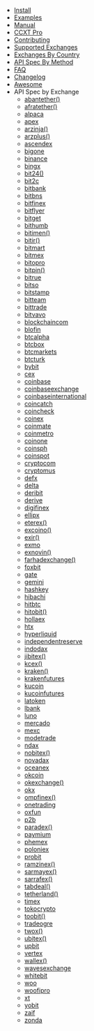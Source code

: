 
- [Install](Install.md)
- [Examples](Examples.md)
- [Manual](Manual.md)
- [CCXT Pro](ccxt.pro.manual.md)
- [Contributing](CONTRIBUTING.md)
- [Supported Exchanges](Exchange-Markets.md)
- [Exchanges By Country](Exchange-Markets-By-Country.md)
- [API Spec By Method](baseSpec.md)
- [FAQ](FAQ.md)
- [Changelog](CHANGELOG.md)
- [Awesome](Awesome.md)
- API Spec by Exchange
	- [abantether()](exchanges/abantether().md)
	- [afratether()](exchanges/afratether().md)
	- [alpaca](exchanges/alpaca.md)
	- [apex](exchanges/apex.md)
	- [arzinja()](exchanges/arzinja().md)
	- [arzplus()](exchanges/arzplus().md)
	- [ascendex](exchanges/ascendex.md)
	- [bigone](exchanges/bigone.md)
	- [binance](exchanges/binance.md)
	- [bingx](exchanges/bingx.md)
	- [bit24()](exchanges/bit24().md)
	- [bit2c](exchanges/bit2c.md)
	- [bitbank](exchanges/bitbank.md)
	- [bitbns](exchanges/bitbns.md)
	- [bitfinex](exchanges/bitfinex.md)
	- [bitflyer](exchanges/bitflyer.md)
	- [bitget](exchanges/bitget.md)
	- [bithumb](exchanges/bithumb.md)
	- [bitimen()](exchanges/bitimen().md)
	- [bitir()](exchanges/bitir().md)
	- [bitmart](exchanges/bitmart.md)
	- [bitmex](exchanges/bitmex.md)
	- [bitopro](exchanges/bitopro.md)
	- [bitpin()](exchanges/bitpin().md)
	- [bitrue](exchanges/bitrue.md)
	- [bitso](exchanges/bitso.md)
	- [bitstamp](exchanges/bitstamp.md)
	- [bitteam](exchanges/bitteam.md)
	- [bittrade](exchanges/bittrade.md)
	- [bitvavo](exchanges/bitvavo.md)
	- [blockchaincom](exchanges/blockchaincom.md)
	- [blofin](exchanges/blofin.md)
	- [btcalpha](exchanges/btcalpha.md)
	- [btcbox](exchanges/btcbox.md)
	- [btcmarkets](exchanges/btcmarkets.md)
	- [btcturk](exchanges/btcturk.md)
	- [bybit](exchanges/bybit.md)
	- [cex](exchanges/cex.md)
	- [coinbase](exchanges/coinbase.md)
	- [coinbaseexchange](exchanges/coinbaseexchange.md)
	- [coinbaseinternational](exchanges/coinbaseinternational.md)
	- [coincatch](exchanges/coincatch.md)
	- [coincheck](exchanges/coincheck.md)
	- [coinex](exchanges/coinex.md)
	- [coinmate](exchanges/coinmate.md)
	- [coinmetro](exchanges/coinmetro.md)
	- [coinone](exchanges/coinone.md)
	- [coinsph](exchanges/coinsph.md)
	- [coinspot](exchanges/coinspot.md)
	- [cryptocom](exchanges/cryptocom.md)
	- [cryptomus](exchanges/cryptomus.md)
	- [defx](exchanges/defx.md)
	- [delta](exchanges/delta.md)
	- [deribit](exchanges/deribit.md)
	- [derive](exchanges/derive.md)
	- [digifinex](exchanges/digifinex.md)
	- [ellipx](exchanges/ellipx.md)
	- [eterex()](exchanges/eterex().md)
	- [excoino()](exchanges/excoino().md)
	- [exir()](exchanges/exir().md)
	- [exmo](exchanges/exmo.md)
	- [exnovin()](exchanges/exnovin().md)
	- [farhadexchange()](exchanges/farhadexchange().md)
	- [foxbit](exchanges/foxbit.md)
	- [gate](exchanges/gate.md)
	- [gemini](exchanges/gemini.md)
	- [hashkey](exchanges/hashkey.md)
	- [hibachi](exchanges/hibachi.md)
	- [hitbtc](exchanges/hitbtc.md)
	- [hitobit()](exchanges/hitobit().md)
	- [hollaex](exchanges/hollaex.md)
	- [htx](exchanges/htx.md)
	- [hyperliquid](exchanges/hyperliquid.md)
	- [independentreserve](exchanges/independentreserve.md)
	- [indodax](exchanges/indodax.md)
	- [jibitex()](exchanges/jibitex().md)
	- [kcex()](exchanges/kcex().md)
	- [kraken()](exchanges/kraken().md)
	- [krakenfutures](exchanges/krakenfutures.md)
	- [kucoin](exchanges/kucoin.md)
	- [kucoinfutures](exchanges/kucoinfutures.md)
	- [latoken](exchanges/latoken.md)
	- [lbank](exchanges/lbank.md)
	- [luno](exchanges/luno.md)
	- [mercado](exchanges/mercado.md)
	- [mexc](exchanges/mexc.md)
	- [modetrade](exchanges/modetrade.md)
	- [ndax](exchanges/ndax.md)
	- [nobitex()](exchanges/nobitex().md)
	- [novadax](exchanges/novadax.md)
	- [oceanex](exchanges/oceanex.md)
	- [okcoin](exchanges/okcoin.md)
	- [okexchange()](exchanges/okexchange().md)
	- [okx](exchanges/okx.md)
	- [ompfinex()](exchanges/ompfinex().md)
	- [onetrading](exchanges/onetrading.md)
	- [oxfun](exchanges/oxfun.md)
	- [p2b](exchanges/p2b.md)
	- [paradex()](exchanges/paradex().md)
	- [paymium](exchanges/paymium.md)
	- [phemex](exchanges/phemex.md)
	- [poloniex](exchanges/poloniex.md)
	- [probit](exchanges/probit.md)
	- [ramzinex()](exchanges/ramzinex().md)
	- [sarmayex()](exchanges/sarmayex().md)
	- [sarrafex()](exchanges/sarrafex().md)
	- [tabdeal()](exchanges/tabdeal().md)
	- [tetherland()](exchanges/tetherland().md)
	- [timex](exchanges/timex.md)
	- [tokocrypto](exchanges/tokocrypto.md)
	- [toobit()](exchanges/toobit().md)
	- [tradeogre](exchanges/tradeogre.md)
	- [twox()](exchanges/twox().md)
	- [ubitex()](exchanges/ubitex().md)
	- [upbit](exchanges/upbit.md)
	- [vertex](exchanges/vertex.md)
	- [wallex()](exchanges/wallex().md)
	- [wavesexchange](exchanges/wavesexchange.md)
	- [whitebit](exchanges/whitebit.md)
	- [woo](exchanges/woo.md)
	- [woofipro](exchanges/woofipro.md)
	- [xt](exchanges/xt.md)
	- [yobit](exchanges/yobit.md)
	- [zaif](exchanges/zaif.md)
	- [zonda](exchanges/zonda.md)
